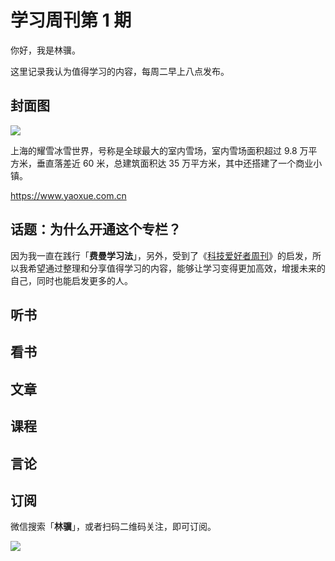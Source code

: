 # 学习周刊第 1 期

你好，我是林骥。

这里记录我认为值得学习的内容，每周二早上八点发布。

## 封面图

![](https://cdn.jsdelivr.net/gh/sjhfx/pic@main/img20241019214010.png)

上海的耀雪冰雪世界，号称是全球最大的室内雪场，室内雪场面积超过 9.8 万平方米，垂直落差近 60 米，总建筑面积达 35 万平方米，其中还搭建了一个商业小镇。

https://www.yaoxue.com.cn

## 话题：为什么开通这个专栏？

因为我一直在践行「**费曼学习法**」，另外，受到了《[科技爱好者周刊](https://github.com/ruanyf/weekly)》的启发，所以我希望通过整理和分享值得学习的内容，能够让学习变得更加高效，增援未来的自己，同时也能启发更多的人。

## 听书



## 看书



## 文章



## 课程



## 言论



## 订阅

微信搜索「**林骥**」，或者扫码二维码关注，即可订阅。

![](https://cdn.jsdelivr.net/gh/sjhfx/pic@main/img20241019220153.png)